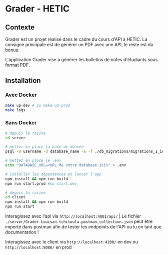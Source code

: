 # Grader - HETIC

## Contexte

Grader est un projet réalisé dans le cadre du cours d'API à HETIC. La consigne principale est de générer un PDF avec une API, le reste est du bonus.

L'application Grader vise à générer les bulletins de notes d'étudiants sous format PDF.

## Installation

### Avec Docker

```bash
make up-dev # ou make up-prod
make logs
```

### Sans Docker

```bash
# depuis la racine
cd server

# mettez en place la base de donnée
psql -U username -d database_name -a -f ./db_migrations/migrations_1_init_db.sql

# mettez en place le .env
echo "DATABASE_URL=<URL de votre database ici>" > .env

# installer les dépendances et lancer l'app
npm install && npm run build
npm run start:prod #ou start:dev

# depuis la racine
cd client
npm install && npm run build
npm run start
```

Interagissez avec l'api via `http://localhost:4001/api/` | Le fichier `./server/Grader-Louisan-tchitoula.postman_collection.json` peut être importé dans postman afin de tester les endpoints de l'API ou lu en tant que documentation !

Interagissez avec le client via `http://localhost:4200/` en dev ou `http://localhost:8080/` en prod
